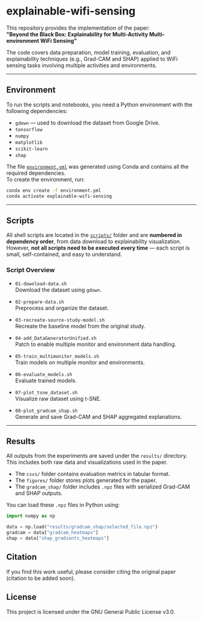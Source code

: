 # explainable-wifi-sensing

This repository provides the implementation of the paper:  
**"Beyond the Black Box: Explainability for Multi-Activity Multi-environment WiFi Sensing"**

The code covers data preparation, model training, evaluation, and explainability techniques (e.g., Grad-CAM and SHAP) applied to WiFi sensing tasks involving multiple activities and environments.

---

## Environment

To run the scripts and notebooks, you need a Python environment with the following dependencies:

- `gdown` — used to download the dataset from Google Drive.
- `tensorflow`
- `numpy`
- `matplotlib`
- `scikit-learn`
- `shap`

The file [`environment.yml`](environment.yml) was generated using Conda and contains all the required dependencies.  
To create the environment, run:

```bash
conda env create -f environment.yml
conda activate explainable-wifi-sensing 
```

---

## Scripts

All shell scripts are located in the [`scripts/`](scripts/) folder and are **numbered in dependency order**, from data download to explainability visualization.  
However, **not all scripts need to be executed every time** — each script is small, self-contained, and easy to understand.

### Script Overview

- `01-download-data.sh`  
  Download the dataset using `gdown`.

- `02-prepare-data.sh`  
  Preprocess and organize the dataset.

- `03-recreate-source-study-model.sh`  
  Recreate the baseline model from the original study.

- `04-add_DataGeneratorUnified.sh`  
  Patch to enable multiple monitor and environment data handling.

- `05-train_multimonitor_models.sh`  
  Train models on multiple monitor and environments.

- `06-evaluate_models.sh`  
  Evaluate trained models.

- `07-plot_tsne_dataset.sh`  
  Visualize raw dataset using t-SNE.

- `08-plot_gradcam_shap.sh`  
  Generate and save Grad-CAM and SHAP aggregated explanations.

---

## Results

All outputs from the experiments are saved under the `results/` directory. This includes both raw data and visualizations used in the paper.

- The `csvs/` folder contains evaluation metrics in tabular format.
- The `figures/` folder stores plots generated for the paper.
- The `gradcam_shap/` folder includes `.npz` files with serialized Grad-CAM and SHAP outputs.

You can load these `.npz` files in Python using:

```python
import numpy as np

data = np.load("results/gradcam_shap/selected_file.npz")
gradcam = data["gradcam_heatmaps"]
shap = data["shap_gradients_heatmaps"]
```

## Citation

If you find this work useful, please consider citing the original paper (citation to be added soon).

## License

This project is licensed under the GNU General Public License v3.0.